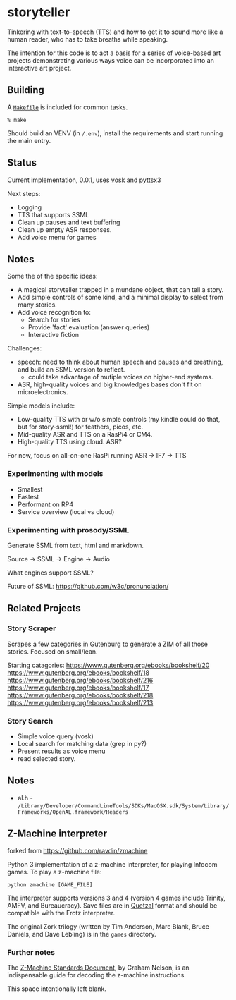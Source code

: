 # storyteller

Tinkering with text-to-speech (TTS) and how to get it to sound more like a human reader, who has to take breaths while speaking.

The intention for this code is to act a basis for a series of voice-based art projects demonstrating various ways voice can be incorporated into an interactive art project.

## Building

A [`Makefile`](Makefile) is included for common tasks.

    % make

Should build an VENV (in `/.env`), install the requirements and start running the main entry.

## Status

Current implementation, 0.0.1, uses [vosk](https://github.com/alphacep/vosk-api) and [pyttsx3](https://github.com/nateshmbhat/pyttsx3) 

Next steps:
* Logging 
* TTS that supports SSML
* Clean up pauses and text buffering
* Clean up empty ASR responses.
* Add voice menu for games 

## Notes

Some the of the specific ideas:
* A magical storyteller trapped in a mundane object, that can tell a story.
* Add simple controls of some kind, and a minimal display to select from many stories.
* Add voice recognition to:
  * Search for stories
  * Provide 'fact' evaluation (answer queries)
  * Interactive fiction
  
Challenges:
* speech: need to think about human speech and pauses and breathing, and build an SSML version to reflect.
  * could take advantage of mutiple voices on higher-end systems.
* ASR, high-quality voices and big knowledges bases don't fit on microelectronics.

Simple models include:
* Low-quality TTS with or w/o simple controls (my kindle could do that, but for story-ssml!) for feathers, picos, etc.
* Mid-quality ASR and TTS on a RasPi4 or CM4.
* High-quality TTS using cloud. ASR?

For now, focus on all-on-one RasPi running ASR -> IF7 -> TTS

### Experimenting with models

* Smallest
* Fastest
* Performant on RP4
* Service overview (local vs cloud)

### Experimenting with prosody/SSML

Generate SSML from text, html and markdown.

Source -> SSML -> Engine -> Audio

What engines support SSML?

Future of SSML: https://github.com/w3c/pronunciation/

## Related Projects

### Story Scraper
Scrapes a few categories in Gutenburg to generate a ZIM of all those stories. Focused on small/lean.

Starting catagories:
https://www.gutenberg.org/ebooks/bookshelf/20
https://www.gutenberg.org/ebooks/bookshelf/18
https://www.gutenberg.org/ebooks/bookshelf/216
https://www.gutenberg.org/ebooks/bookshelf/17
https://www.gutenberg.org/ebooks/bookshelf/218
https://www.gutenberg.org/ebooks/bookshelf/213

### Story Search
* Simple voice query (vosk)
* Local search for matching data (grep in py?)
* Present results as voice menu
* read selected story.


## Notes

* al.h - `/Library/Developer/CommandLineTools/SDKs/MacOSX.sdk/System/Library/Frameworks/OpenAL.framework/Headers`

## Z-Machine interpreter

forked from https://github.com/ravdin/zmachine

Python 3 implementation of a z-machine interpreter, for playing Infocom games. To play a z-machine file:

`python zmachine [GAME_FILE]`

The interpreter supports versions 3 and 4 (version 4 games include Trinity, AMFV, and Bureaucracy). Save files are in [Quetzal](http://inform-fiction.org/zmachine/standards/quetzal/index.html) format and should be compatible with the Frotz interpreter.

The original Zork trilogy (written by Tim Anderson, Marc Blank, Bruce Daniels, and Dave Lebling) is in the `games` directory.

### Further notes

The [Z-Machine Standards Document](https://www.inform-fiction.org/zmachine/standards/z1point1/index.html), by Graham Nelson, is an indispensable guide for decoding the z-machine instructions.

This space intentionally left blank.